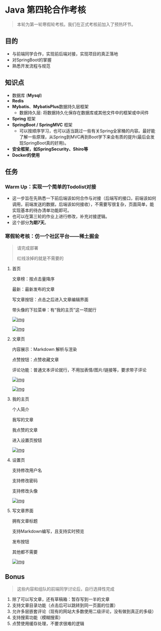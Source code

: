 # Java 第四轮合作考核

> 本轮为第一轮寒假轮考核。我们在正式考核前加入了预热环节。

## 目的

- 与前端同学合作，实现前后端对接，实现项目的真正落地
- 对SpringBoot的掌握
- 熟悉开发流程与规范

## 知识点

* 数据库 (**Mysql**)
* **Redis**
* **Mybatis**、**MybatisPlus**数据持久层框架
  * 数据持久层: 将数据持久化保存在数据库或其他文件中的框架或中间件
* **Spring** 框架
* **SpringBoot / SpringMVC** 框架
  * 可以按顺序学习，也可以适当跳过一些有关Spring全家桶的内容。最好能了解一些原理，从Spring到MVC再到Boot学下来会有质的提升(最后会发现SpringBoot真的好用)。
* **安全框架，如SpringSecurity、Shiro等**
* **Docker的使用**

## 任务

### Warm Up：实现一个简单的Todolist对接

- 这一步旨在先熟悉一下前后端该如何合作与对接（后端写的接口，前端该如何调用，前端发送的数据，后端该如何接收），不需要写很复杂，页面简单，能实现基本的待办清单功能即可。
- 也可以在第三轮的作业上进行修改，补充对接逻辑。
- 这个部分**为期7天**。

### 寒假轮考核：仿一个社区平台——稀土掘金
> 请完成部署
> 
> 红线涂掉的就是不需要的

1. 首页

   ⽂章榜：按点击量降序

   最新：最新发布的⽂章

   写⽂章按钮：点击之后进入文章编辑界面

   带头像的下拉菜单：有“我的主页”这一项就行

   [![img](https://github.com/west2-online-reserve/collection-frontends/raw/main/img/4-%E5%AF%92%E5%81%87%E5%90%88%E4%BD%9C%E8%BD%AE/image.png)](https://github.com/west2-online-reserve/collection-frontends/blob/main/img/4-寒假合作轮/image.png)

   [![img](https://github.com/west2-online-reserve/collection-frontends/raw/main/img/4-%E5%AF%92%E5%81%87%E5%90%88%E4%BD%9C%E8%BD%AE/image-1.png)](https://github.com/west2-online-reserve/collection-frontends/blob/main/img/4-寒假合作轮/image-1.png)

2. 文章页

   内容展示：Markdown 解析与渲染

   点赞按钮：点赞收藏文章

   评论功能：普通⽂本评论就⾏，不⽤加表情/图⽚/链接等，要求带⼦评论

   [![img](https://github.com/west2-online-reserve/collection-frontends/raw/main/img/4-%E5%AF%92%E5%81%87%E5%90%88%E4%BD%9C%E8%BD%AE/image-2.png)](https://github.com/west2-online-reserve/collection-frontends/blob/main/img/4-寒假合作轮/image-2.png)

   [![img](https://github.com/west2-online-reserve/collection-frontends/raw/main/img/4-%E5%AF%92%E5%81%87%E5%90%88%E4%BD%9C%E8%BD%AE/image-3.png)](https://github.com/west2-online-reserve/collection-frontends/blob/main/img/4-寒假合作轮/image-3.png)

3. 我的主页

   个人简介

   我写的⽂章

   我点赞的⽂章

   进入设置页按钮

   [![img](https://github.com/west2-online-reserve/collection-frontends/raw/main/img/4-%E5%AF%92%E5%81%87%E5%90%88%E4%BD%9C%E8%BD%AE/image-4.png)](https://github.com/west2-online-reserve/collection-frontends/blob/main/img/4-寒假合作轮/image-4.png)

4. 设置页

   支持修改用户名

   支持修改密码

   支持修改头像

   [![img](https://github.com/west2-online-reserve/collection-frontends/raw/main/img/4-%E5%AF%92%E5%81%87%E5%90%88%E4%BD%9C%E8%BD%AE/image-5.png)](https://github.com/west2-online-reserve/collection-frontends/blob/main/img/4-寒假合作轮/image-5.png)

5. 写文章界面

   拥有文章标题

   支持Markdown编写，且支持实时预览

   发布按钮

   其他都不需要

   [![img](https://github.com/west2-online-reserve/collection-frontends/raw/main/img/4-%E5%AF%92%E5%81%87%E5%90%88%E4%BD%9C%E8%BD%AE/image-6.png)](https://github.com/west2-online-reserve/collection-frontends/blob/main/img/4-寒假合作轮/image-6.png)

## Bonus

> 这些内容和组队的前端同学讨论后，自行选择性完成

1. 除了可以写⽂章，还有草稿箱：暂存写到⼀半的⽂章
2. ⽀持⽂章⽬录功能（点击后可以跳转到同⼀⻚⾯的位置）
3. 允许多层嵌套评论（现有的⽹站⼤多数使⽤⼆级评论，没有做到真正的多级）
4. ⽀持搜索功能（模糊搜索）
5. 点赞使⽤缓存处理，不要求很难的逻辑
